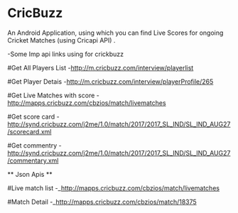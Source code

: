 # CricBuzz
An Android Application, using which you can find Live Scores for ongoing Cricket Matches (using Cricapi API) .



-Some Imp api links using for crickbuzz


#Get All Players List
-http://m.cricbuzz.com/interview/playerlist



#Get Player Detais
-http://m.cricbuzz.com/interview/playerProfile/265

#Get Live Matches with score
-http://mapps.cricbuzz.com/cbzios/match/livematches

#Get score card
-http://synd.cricbuzz.com/j2me/1.0/match/2017/2017_SL_IND/SL_IND_AUG27/scorecard.xml

#Get commentry
-http://synd.cricbuzz.com/j2me/1.0/match/2017/2017_SL_IND/SL_IND_AUG27/commentary.xml



** Json Apis **

#Live match list
-_http://mapps.cricbuzz.com/cbzios/match/livematches

#Match Detail
-_http://mapps.cricbuzz.com/cbzios/match/18375
